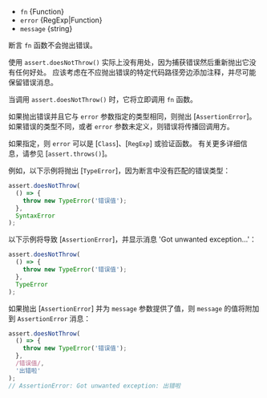<!-- YAML
added: v0.1.21
changes:
  - version:
    - v5.11.0
    - v4.4.5
    pr-url: https://github.com/nodejs/node/pull/2407
    description: The `message` parameter is respected now.
  - version: v4.2.0
    pr-url: https://github.com/nodejs/node/pull/3276
    description: The `error` parameter can now be an arrow function.
-->

* `fn` {Function}
* `error` {RegExp|Function}
* `message` {string}

断言 `fn` 函数不会抛出错误。

使用 `assert.doesNotThrow()` 实际上没有用处，因为捕获错误然后重新抛出它没有任何好处。
应该考虑在不应抛出错误的特定代码路径旁边添加注释，并尽可能保留错误消息。

当调用 `assert.doesNotThrow()` 时，它将立即调用 `fn` 函数。

如果抛出错误并且它与 `error` 参数指定的类型相同，则抛出 [`AssertionError`]。
如果错误的类型不同，或者 `error` 参数未定义，则错误将传播回调用方。

如果指定，则 `error` 可以是 [`Class`]、[`RegExp`] 或验证函数。
有关更多详细信息，请参见 [`assert.throws()`]。

例如，以下示例将抛出 [`TypeError`]，因为断言中没有匹配的错误类型：


<!-- eslint-disable no-restricted-syntax -->
```js
assert.doesNotThrow(
  () => {
    throw new TypeError('错误值');
  },
  SyntaxError
);
```

以下示例将导致 [`AssertionError`]，并显示消息 'Got unwanted exception...'：

<!-- eslint-disable no-restricted-syntax -->
```js
assert.doesNotThrow(
  () => {
    throw new TypeError('错误值');
  },
  TypeError
);
```

如果抛出 [`AssertionError`] 并为 `message` 参数提供了值，则 `message` 的值将附加到 `AssertionError` 消息：

<!-- eslint-disable no-restricted-syntax -->
```js
assert.doesNotThrow(
  () => {
    throw new TypeError('错误值');
  },
  /错误值/,
  '出错啦'
);
// AssertionError: Got unwanted exception: 出错啦
```

